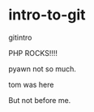 intro-to-git
============

gitintro

PHP ROCKS!!!!

pyawn not so much.

tom was here

But not before me.

